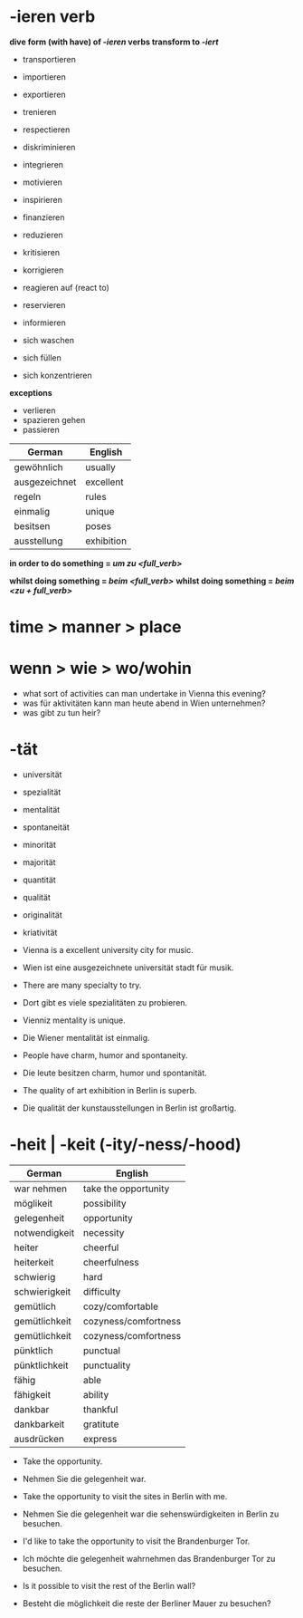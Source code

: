 # -ieren verb #
**dive form (with have) of *-ieren* verbs transform to *-iert***
- transportieren
- importieren
- exportieren
- trenieren
- respectieren
- diskriminieren
- integrieren
- motivieren
- inspirieren
- finanzieren
- reduzieren
- kritisieren
- korrigieren
- reagieren auf (react to)
- reservieren
- informieren

- sich waschen
- sich füllen
- sich konzentrieren

**exceptions**
- verlieren
- spazieren gehen
- passieren

| German        | English   |
| ------------- | --------- |
| gewöhnlich    | usually   |
| ausgezeichnet | excellent |
| regeln        | rules     |
| einmalig      | unique    |
| besitsen      | poses     |
| ausstellung   | exhibition|

**in order to do something = *um zu <full_verb>***

**whilst doing something = *beim <full_verb>***
**whilst doing something = *beim <zu + full_verb>***

# time > manner > place    #
# wenn >  wie   > wo/wohin #
- what sort of activities can man undertake in Vienna this evening?
- was für aktivitäten kann man heute abend in Wien unternehmen?
- was gibt zu tun heir?


# -tät #
- universität
- spezialität
- mentalität
- spontaneität
- minorität
- majorität
- quantität
- qualität
- originalität
- kriativität

- Vienna is a excellent university city for music.
- Wien ist eine ausgezeichnete universität stadt für musik.

- There are many specialty to try.
- Dort gibt es viele spezialitäten zu probieren.

- Vienniz mentality is unique.
- Die Wiener mentalität ist einmalig.
- People have charm, humor and spontaneity.
- Die leute besitzen charm, humor und spontanität.

- The quality of art exhibition in Berlin is superb.
- Die qualität der kunstausstellungen in Berlin ist großartig.


# -heit | -keit (-ity/-ness/-hood) #

| German        | English              |
| ------------- | -------------------- |
| war nehmen    | take the opportunity |
| möglikeit     | possibility          |
| gelegenheit   | opportunity          |
| notwendigkeit | necessity            |
| heiter        | cheerful             |
| heiterkeit    | cheerfulness         |
| schwierig     | hard                 |
| schwierigkeit | difficulty           |
| gemütlich     | cozy/comfortable     |
| gemütlichkeit | cozyness/comfortness |
| gemütlichkeit | cozyness/comfortness |
| pünktlich     | punctual             |
| pünktlichkeit | punctuality          |
| fähig         | able                 |
| fähigkeit     | ability              |
| dankbar       | thankful             |
| dankbarkeit   | gratitute            |
| ausdrücken    | express              |

- Take the opportunity.
- Nehmen Sie die gelegenheit war.
- Take the opportunity to visit the sites in Berlin with me.
- Nehmen Sie die gelegenheit war die sehenswürdigkeiten in Berlin zu besuchen.
- I'd like to take the opportunity to visit the Brandenburger Tor.
- Ich möchte die gelegenheit wahrnehmen das Brandenburger Tor zu besuchen.

- Is it possible to visit the rest of the Berlin wall?
- Besteht die möglichkeit die reste der Berliner Mauer zu besuchen?

